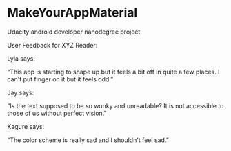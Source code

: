# MakeYourAppMaterial
Udacity android developer nanodegree project

User Feedback for XYZ Reader:

Lyla says:

“This app is starting to shape up but it feels a bit off in quite a few places. I can't put finger on it but it feels odd.”

Jay says:

“Is the text supposed to be so wonky and unreadable? It is not accessible to those of us without perfect vision."

Kagure says:

“The color scheme is really sad and I shouldn't feel sad.”